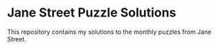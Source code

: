 # Jane Street Puzzle Solutions

This repository contains my solutions to the monthly puzzles from Jane Street.
